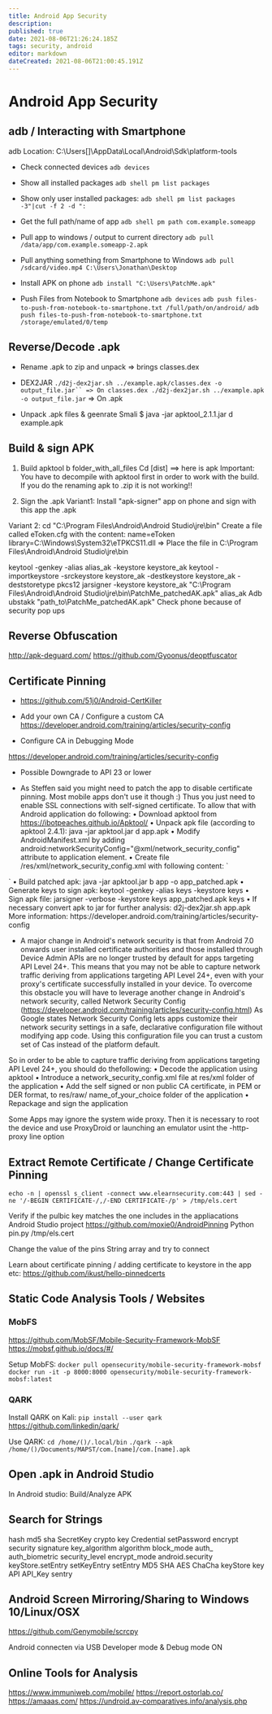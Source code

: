 ```yaml
---
title: Android App Security
description: 
published: true
date: 2021-08-06T21:26:24.185Z
tags: security, android
editor: markdown
dateCreated: 2021-08-06T21:00:45.191Z
---
```


# Android App Security

## adb / Interacting with Smartphone
adb Location: C:\Users\[]\AppData\Local\Android\Sdk\platform-tools

- Check connected devices
`adb devices`

- Show all installed packages
`adb shell pm list packages`

- Show only user installed packages:
`adb shell pm list packages -3"|cut -f 2 -d ":`

- Get the full path/name of app
`adb shell pm path com.example.someapp`
- Pull app to windows / output to current directory
`adb pull /data/app/com.example.someapp-2.apk`

- Pull anything something from Smartphone to Windows
`adb pull /sdcard/video.mp4 C:\Users\Jonathan\Desktop`

- Install APK on phone
`adb install "C:\Users\PatchMe.apk"`

- Push Files from Notebook to Smartphone
`adb devices`
`adb push files-to-push-from-notebook-to-smartphone.txt /full/path/on/android/`
`adb push files-to-push-from-notebook-to-smartphone.txt /storage/emulated/0/temp`

## Reverse/Decode .apk
- Rename .apk to zip and unpack => brings classes.dex
- DEX2JAR 
		`./d2j-dex2jar.sh ../example.apk/classes.dex -o output_file.jar`` => On classes.dex
		./d2j-dex2jar.sh ../example.apk -o output_file.jar` => On .apk

- Unpack .apk files & geenrate Smali
		$ java -jar apktool_2.1.1.jar d example.apk 

## Build & sign APK
1. Build
apktool b folder_with_all_files
Cd [dist]   ==> here is apk
Important: You have to decompile with apktool first in order to work with the build. If you do the renaming apk to .zip it is not working!!

2. Sign the .apk
Variant1: Install "apk-signer" app on phone and sign with this app the .apk

Variant 2:  cd "C:\Program Files\Android\Android Studio\jre\bin"
Create a file called eToken.cfg with the content:
name=eToken
library=C:\Windows\System32\eTPKCS11.dll
=> Place the file in C:\Program Files\Android\Android Studio\jre\bin

keytool -genkey -alias alias_ak -keystore keystore_ak
keytool -importkeystore -srckeystore keystore_ak -destkeystore keystore_ak -deststoretype pkcs12
jarsigner -keystore keystore_ak "C:\Program Files\Android\Android Studio\jre\bin\PatchMe_patchedAK.apk" alias_ak
Adb ubstakk "path_to\PatchMe_patchedAK.apk"
Check phone because of security pop ups

## Reverse Obfuscation
http://apk-deguard.com/
https://github.com/Gyoonus/deoptfuscator

## Certificate Pinning
- https://github.com/51j0/Android-CertKiller

- Add your own CA / Configure a custom CA
https://developer.android.com/training/articles/security-config

- Configure CA in Debugging Mode

https://developer.android.com/training/articles/security-config

- Possible Downgrade to API 23 or lower

- As Steffen said you might need to patch the app to disable certificate pinning. Most mobile apps don't use it though :) Thus you just need to enable SSL connections with self-signed certificate. To allow that with Android application do following:
	• Download apktool from https://ibotpeaches.github.io/Apktool/
	• Unpack apk file (according to apktool 2.4.1): java -jar apktool.jar d app.apk
	• Modify AndroidManifest.xml by adding android:networkSecurityConfig="@xml/network_security_config" attribute to application element.
	• Create file /res/xml/network_security_config.xml with following content:
`<?xml version="1.0" encoding="utf-8"?>
<network-security-config>
    <base-config>
        <trust-anchors>
            <certificates src="system" />
            <certificates src="user" />
        </trust-anchors>
    </base-config>
</network-security-config>`
	• Build patched apk: java -jar apktool.jar b app -o app_patched.apk
	• Generate keys to sign apk: keytool -genkey -alias keys -keystore keys
	• Sign apk file: jarsigner -verbose -keystore keys app_patched.apk keys
	• If necessary convert apk to jar for further analysis: d2j-dex2jar.sh app.apk
More information: https://developer.android.com/training/articles/security-config
<https://stackoverflow.com/questions/52862256/charles-proxy-for-mobile-apps-that-use-ssl-pinning> 

- A major change in Android's network security is that from Android 7.0 onwards user installed certificate authorities and
those installed through Device Admin APIs are no longer trusted by default for apps targeting API Level 24+. This means that you may not be able to capture network traffic deriving from applications targeting API Level 24+, even with your proxy's certificate successfully installed in your device.
To overcome this obstacle you will have to leverage another change in Android's network security, called Network Security
Config (https://developer.android.com/training/articles/security-config.html)
 As Google states Network Security Config lets apps customize their network security settings in a safe, declarative configuration file without modifying app code. Using this configuration file you can trust a custom set of Cas instead of the platform default.

So in order to be able to capture traffic deriving from applications targeting API Level 24+, you should do thefollowing:
• Decode the application using apktool
• Introduce a network_security_config.xml file at res/xml folder of the application
• Add the self signed or non public CA certificate, in PEM or DER format, to res/raw/ name_of_your_choice folder of the
application
• Repackage and sign the application

Some Apps may ignore the system wide proxy. Then it is necessary to root the device and use ProxyDroid or launching an emulator usint the -http-proxy line option


## Extract Remote Certificate / Change Certificate Pinning
`echo -n | openssl s_client -connect www.elearnsecurity.com:443 | sed -ne '/-BEGIN CERTIFICATE-/,/-END CERTIFICATE-/p' > /tmp/els.cert`

Verify if the pulbic key matches the one includes in the appliacations Android Studio project
https://github.com/moxie0/AndroidPinning
Python pin.py /tmp/els.cert

Change the value of the pins String array and try to connect

Learn about certificate pinning / adding certificate to keystore in the app etc:
https://github.com/ikust/hello-pinnedcerts


## Static Code Analysis Tools / Websites

### MobFS
https://github.com/MobSF/Mobile-Security-Framework-MobSF
https://mobsf.github.io/docs/#/

Setup MobFS:
`docker pull opensecurity/mobile-security-framework-mobsf`
`docker run -it -p 8000:8000 opensecurity/mobile-security-framework-mobsf:latest`

### QARK
Install QARK on Kali:
`pip install --user qark`
https://github.com/linkedin/qark/

Use QARK:
`cd /home/()/.local/bin`
`./qark --apk /home/()/Documents/MAPST/com.[name]/com.[name].apk`


## Open .apk in Android Studio
In Android studio: Build/Analyze APK


## Search for Strings
hash
md5
sha
SecretKey
crypto
key
Credential 
setPassword
encrypt
security
signature
key_algorithm
algorithm
block_mode
auth_
auth_biometric
security_level
encrypt_mode
android.security
keyStore.setEntry
setKeyEntry
setEntry
MD5
SHA
AES
ChaCha
keyStore
key
API
API_Key
sentry

## Android Screen Mirroring/Sharing to Windows 10/Linux/OSX
https://github.com/Genymobile/scrcpy

Android connecten via USB
Developer mode & Debug mode ON

## Online Tools for Analysis
https://www.immuniweb.com/mobile/
https://report.ostorlab.co/
https://amaaas.com/
https://undroid.av-comparatives.info/analysis.php